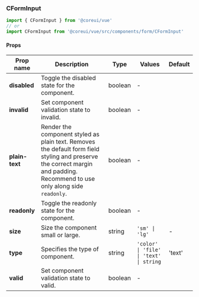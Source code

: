 ### CFormInput

```jsx
import { CFormInput } from '@coreui/vue'
// or
import CFormInput from '@coreui/vue/src/components/form/CFormInput'
```

#### Props

| Prop name      | Description                                                                                                                                                                 | Type    | Values                                  | Default |
| -------------- | --------------------------------------------------------------------------------------------------------------------------------------------------------------------------- | ------- | --------------------------------------- | ------- |
| **disabled**   | Toggle the disabled state for the component.                                                                                                                                | boolean | -                                       |         |
| **invalid**    | Set component validation state to invalid.                                                                                                                                  | boolean | -                                       |         |
| **plain-text** | Render the component styled as plain text. Removes the default form field styling and preserve the correct margin and padding. Recommend to use only along side `readonly`. | boolean | -                                       |         |
| **readonly**   | Toggle the readonly state for the component.                                                                                                                                | boolean | -                                       |         |
| **size**       | Size the component small or large.                                                                                                                                          | string  | `'sm' \| 'lg'`                          | -       |
| **type**       | Specifies the type of component.                                                                                                                                            | string  | `'color' \| 'file' \| 'text' \| string` | 'text'  |
| **valid**      | Set component validation state to valid.                                                                                                                                    | boolean | -                                       |         |
